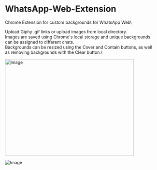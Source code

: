 # WhatsApp-Web-Extension
Chrome Extension for custom backgrounds for WhatsApp Web\

Upload Giphy .gif links or upload images from local directory.\
Images are saved using Chrome's local storage and unique backgrounds can be assigned to different chats.\
Backgrounds can be resized using the Cover and Contain buttons, as well as removing backgrounds with the Clear button.\

<img width="426" height="319" alt="Image" src="https://github.com/user-attachments/assets/6161de0e-fef0-42a9-b894-5dbceab5e4dd" />


![Image](https://github.com/user-attachments/assets/ab514c60-20f8-4658-8565-101c6d5b3f64)
